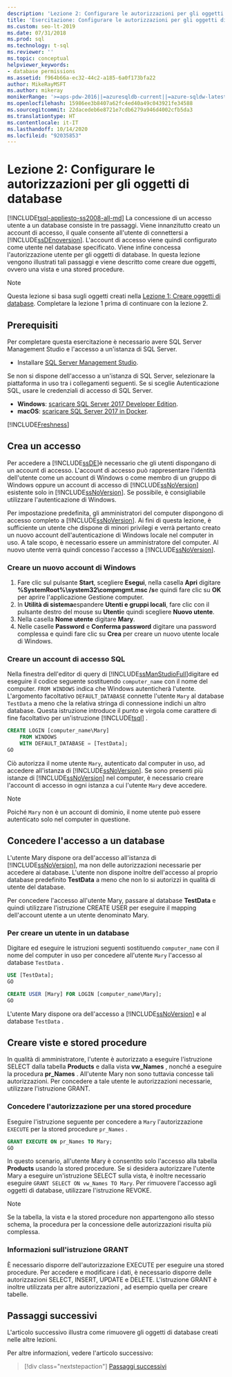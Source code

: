 ```yaml
---
description: 'Lezione 2: Configurare le autorizzazioni per gli oggetti di database'
title: 'Esercitazione: Configurare le autorizzazioni per gli oggetti di database'
ms.custom: seo-lt-2019
ms.date: 07/31/2018
ms.prod: sql
ms.technology: t-sql
ms.reviewer: ''
ms.topic: conceptual
helpviewer_keywords:
- database permissions
ms.assetid: f964b66a-ec32-44c2-a185-6a0f173bfa22
author: MikeRayMSFT
ms.author: mikeray
monikerRange: '>=aps-pdw-2016||=azuresqldb-current||=azure-sqldw-latest||>=sql-server-2016||=sqlallproducts-allversions||>=sql-server-linux-2017||=azuresqldb-mi-current'
ms.openlocfilehash: 15986ee3b8407a62fc4ed40a49c043921fe34588
ms.sourcegitcommit: 22dacedeb6e8721e7cdb6279a946d4002cfb5da3
ms.translationtype: HT
ms.contentlocale: it-IT
ms.lasthandoff: 10/14/2020
ms.locfileid: "92035853"
---
```

# <a name="lesson-2-configure-permissions-on-database-objects"></a>Lezione 2: Configurare le autorizzazioni per gli oggetti di database
[!INCLUDE[tsql-appliesto-ss2008-all-md](../includes/tsql-appliesto-ss2008-all-md.md)]
La concessione di un accesso utente a un database consiste in tre passaggi. Viene innanzitutto creato un account di accesso, il quale consente all'utente di connettersi a [!INCLUDE[ssDEnoversion](../includes/ssdenoversion-md.md)]. L'account di accesso viene quindi configurato come utente nel database specificato. Viene infine concessa l'autorizzazione utente per gli oggetti di database. In questa lezione vengono illustrati tali passaggi e viene descritto come creare due oggetti, ovvero una vista e una stored procedure.  

  >[!NOTE]
  > Questa lezione si basa sugli oggetti creati nella [Lezione 1: Creare oggetti di database](lesson-1-creating-database-objects.md). Completare la lezione 1 prima di continuare con la lezione 2. 

## <a name="prerequisites"></a>Prerequisiti
Per completare questa esercitazione è necessario avere SQL Server Management Studio e l'accesso a un'istanza di SQL Server. 

- Installare [SQL Server Management Studio](../ssms/download-sql-server-management-studio-ssms.md).

Se non si dispone dell'accesso a un'istanza di SQL Server, selezionare la piattaforma in uso tra i collegamenti seguenti. Se si sceglie Autenticazione SQL, usare le credenziali di accesso di SQL Server.
- **Windows**: [scaricare SQL Server 2017 Developer Edition](https://www.microsoft.com/sql-server/sql-server-downloads).
- **macOS**: [scaricare SQL Server 2017 in Docker](../linux/quickstart-install-connect-docker.md).

[!INCLUDE[Freshness](../includes/paragraph-content/fresh-note-steps-feedback.md)]

## <a name="create-a-login"></a>Crea un accesso
Per accedere a [!INCLUDE[ssDE](../includes/ssde-md.md)]è necessario che gli utenti dispongano di un account di accesso. L'account di accesso può rappresentare l'identità dell'utente come un account di Windows o come membro di un gruppo di Windows oppure un account di accesso di [!INCLUDE[ssNoVersion](../includes/ssnoversion-md.md)] esistente solo in [!INCLUDE[ssNoVersion](../includes/ssnoversion-md.md)]. Se possibile, è consigliabile utilizzare l'autenticazione di Windows.  
  
Per impostazione predefinita, gli amministratori del computer dispongono di accesso completo a [!INCLUDE[ssNoVersion](../includes/ssnoversion-md.md)]. Ai fini di questa lezione, è sufficiente un utente che dispone di minori privilegi e verrà pertanto creato un nuovo account dell'autenticazione di Windows locale nel computer in uso. A tale scopo, è necessario essere un amministratore del computer. Al nuovo utente verrà quindi concesso l'accesso a [!INCLUDE[ssNoVersion](../includes/ssnoversion-md.md)].  
  
### <a name="create-a-new-windows-account"></a>Creare un nuovo account di Windows  
  
1.  Fare clic sul pulsante **Start**, scegliere **Esegui**, nella casella **Apri** digitare **%SystemRoot%\system32\compmgmt.msc /s**e quindi fare clic su **OK** per aprire l'applicazione Gestione computer. 
2.  In **Utilità di sistema**espandere **Utenti e gruppi locali**, fare clic con il pulsante destro del mouse su **Utenti**e quindi scegliere **Nuovo utente**.    
3.  Nella casella **Nome utente** digitare **Mary**.    
4.  Nelle caselle **Password** e **Conferma password** digitare una password complessa e quindi fare clic su **Crea** per creare un nuovo utente locale di Windows.  
  
### <a name="create-a-sql-login"></a>Creare un account di accesso SQL  

Nella finestra dell'editor di query di [!INCLUDE[ssManStudioFull](../includes/ssmanstudiofull-md.md)]digitare ed eseguire il codice seguente sostituendo `computer_name` con il nome del computer. `FROM WINDOWS` indica che Windows autenticherà l'utente. L'argomento facoltativo `DEFAULT_DATABASE` connette l'utente `Mary` al database `TestData` a meno che la relativa stringa di connessione indichi un altro database. Questa istruzione introduce il punto e virgola come carattere di fine facoltativo per un'istruzione [!INCLUDE[tsql](../includes/tsql-md.md)] .
  
  ```sql  
  CREATE LOGIN [computer_name\Mary]  
      FROM WINDOWS  
      WITH DEFAULT_DATABASE = [TestData];  
  GO  
  ```  
  
  Ciò autorizza il nome utente `Mary`, autenticato dal computer in uso, ad accedere all'istanza di [!INCLUDE[ssNoVersion](../includes/ssnoversion-md.md)]. Se sono presenti più istanze di [!INCLUDE[ssNoVersion](../includes/ssnoversion-md.md)] nel computer, è necessario creare l'account di accesso in ogni istanza a cui l'utente `Mary` deve accedere.    
  > [!NOTE]  
  > Poiché `Mary` non è un account di dominio, il nome utente può essere autenticato solo nel computer in questione. 


## <a name="grant-access-to-a-database"></a>Concedere l'accesso a un database
L'utente Mary dispone ora dell'accesso all'istanza di [!INCLUDE[ssNoVersion](../includes/ssnoversion-md.md)], ma non delle autorizzazioni necessarie per accedere ai database. L'utente non dispone inoltre dell'accesso al proprio database predefinito **TestData** a meno che non lo si autorizzi in qualità di utente del database.  
  
Per concedere l'accesso all'utente Mary, passare al database **TestData** e quindi utilizzare l'istruzione CREATE USER per eseguire il mapping dell'account utente a un utente denominato Mary.  
  
### <a name="to-create-a-user-in-a-database"></a>Per creare un utente in un database  
  
Digitare ed eseguire le istruzioni seguenti sostituendo `computer_name` con il nome del computer in uso per concedere all'utente `Mary` l'accesso al database `TestData` .
  
 ```sql  
 USE [TestData];  
 GO  
 
 CREATE USER [Mary] FOR LOGIN [computer_name\Mary];  
 GO    
 ```  
  
 L'utente Mary dispone ora dell'accesso a [!INCLUDE[ssNoVersion](../includes/ssnoversion-md.md)] e al database `TestData` .  


## <a name="create-views-and-stored-procedures"></a>Creare viste e stored procedure
In qualità di amministratore, l'utente è autorizzato a eseguire l'istruzione SELECT dalla tabella **Products** e dalla vista **vw_Names** , nonché a eseguire la procedura **pr_Names** . All'utente Mary non sono tuttavia concesse tali autorizzazioni. Per concedere a tale utente le autorizzazioni necessarie, utilizzare l'istruzione GRANT.  

### <a name="grant-permission-to-stored-procedure"></a>Concedere l'autorizzazione per una stored procedure  
Eseguire l'istruzione seguente per concedere a `Mary` l'autorizzazione `EXECUTE` per la stored procedure `pr_Names` .
  
  ```sql  
  GRANT EXECUTE ON pr_Names TO Mary;  
  GO  
  ```  
  
In questo scenario, all'utente Mary è consentito solo l'accesso alla tabella **Products** usando la stored procedure. Se si desidera autorizzare l'utente Mary a eseguire un'istruzione SELECT sulla vista, è inoltre necessario eseguire `GRANT SELECT ON vw_Names TO Mary`. Per rimuovere l'accesso agli oggetti di database, utilizzare l'istruzione REVOKE.  
  
> [!NOTE]  
> Se la tabella, la vista e la stored procedure non appartengono allo stesso schema, la procedura per la concessione delle autorizzazioni risulta più complessa.  
  
### <a name="about-grant"></a>Informazioni sull'istruzione GRANT  
È necessario disporre dell'autorizzazione EXECUTE per eseguire una stored procedure. Per accedere e modificare i dati, è necessario disporre delle autorizzazioni SELECT, INSERT, UPDATE e DELETE. L'istruzione GRANT è inoltre utilizzata per altre autorizzazioni , ad esempio quella per creare tabelle.  
  
## <a name="next-steps"></a>Passaggi successivi
L'articolo successivo illustra come rimuovere gli oggetti di database creati nelle altre lezioni. 

Per altre informazioni, vedere l'articolo successivo:
> [!div class="nextstepaction"]
>[Passaggi successivi](lesson-3-deleting-database-objects.md)
